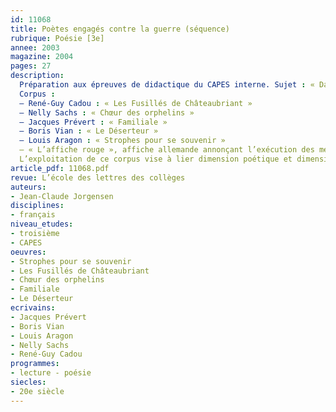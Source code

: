 ```yaml
---
id: 11068
title: Poètes engagés contre la guerre (séquence)
rubrique: Poésie [3e] 
annee: 2003
magazine: 2004
pages: 27
description: 
  Préparation aux épreuves de didactique du CAPES interne. Sujet : « Dans le cadre des objectifs de lecture assignés à la classe de troisième, vous entreprendrez l’étude des poèmes et d’un document iconographique. Vous définirez votre projet d’ensemble et ses modalités d’exploitation. »
  Corpus :
  – René-Guy Cadou : « Les Fusillés de Châteaubriant »
  – Nelly Sachs : « Chœur des orphelins »
  – Jacques Prévert : « Familiale »
  – Boris Vian : « Le Déserteur »
  – Louis Aragon : « Strophes pour se souvenir »
  – « L’affiche rouge », affiche allemande annonçant l’exécution des membres du groupe Manouchian le 21 février 1944
  L’exploitation de ce corpus vise à lier dimension poétique et dimension argumentative. La séquence incitera les élèves à orienter leurs lectures vers ce genre particulier qu’est la poésie engagée. Elle les initiera à l’écriture d’un texte dénonciateur où émotion poétique et technique argumentative se combinent.
article_pdf: 11068.pdf
revue: L’école des lettres des collèges
auteurs:
- Jean-Claude Jorgensen
disciplines:
- français
niveau_etudes:
- troisième
- CAPES
oeuvres:
- Strophes pour se souvenir
- Les Fusillés de Châteaubriant
- Chœur des orphelins
- Familiale
- Le Déserteur
ecrivains:
- Jacques Prévert
- Boris Vian
- Louis Aragon
- Nelly Sachs
- René-Guy Cadou
programmes:
- lecture - poésie
siecles:
- 20e siècle
---
```

